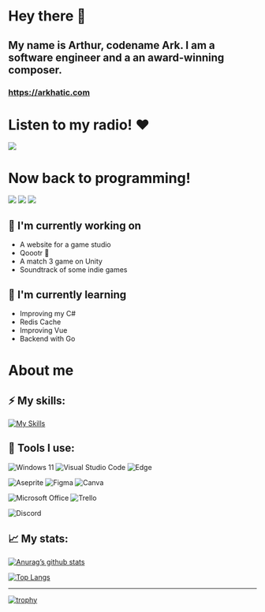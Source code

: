 # Hey there 👋

## My name is Arthur, codename Ark. I am a software engineer and a an award-winning composer.

### https://arkhatic.com

# Listen to my radio! ❤️
[![](https://seeded-session-images.scdn.co/v1/img/artist/6aulxiSEQSIzqKq9VFZ4mb/en)](https://open.spotify.com/playlist/37i9dQZF1E4vxJZBNqTH2G?si=97528d5bdf634b0b)
<br>

# Now back to programming!
![](https://img.shields.io/badge/currently-online-brightgreen)
![](https://img.shields.io/badge/always-learning-brightgreen)
![](https://img.shields.io/badge/never-surrendering-red)

## 🔭 I'm currently working on

- A website for a game studio
- Qoootr 💜
- A match 3 game on Unity
- Soundtrack of some indie games

## 🌱 I'm currently learning

- Improving my C#
- Redis Cache
- Improving Vue
- Backend with Go


# About me
## ⚡ My skills:

[![My Skills](https://skills.thijs.gg/icons?i=js,ts,html,css,scss,tailwind,react,vue,next,cpp,cs,dotnet,unity,godot,git,figma,go,flutter,dart,firebase,py,mongo,arduino)](https://skills.thijs.gg)

## 🔧 Tools I use:

![Windows 11](https://img.shields.io/badge/Windows%2011-%230079d5.svg?style=for-the-badge&logo=Windows%2011&logoColor=white)
![Visual Studio Code](https://img.shields.io/badge/Visual%20Studio%20Code-0078d7.svg?style=for-the-badge&logo=visual-studio-code&logoColor=white)
![Edge](https://img.shields.io/badge/Edge-0078D7?style=for-the-badge&logo=Microsoft-edge&logoColor=w)

![Aseprite](https://img.shields.io/badge/Aseprite-FFFFFF?style=for-the-badge&logo=Aseprite&logoColor=#7D929E)
![Figma](https://img.shields.io/badge/figma-%23F24E1E.svg?style=for-the-badge&logo=figma&logoColor=white)
![Canva](https://img.shields.io/badge/Canva-%2300C4CC.svg?style=for-the-badge&logo=Canva&logoColor=white)

![Microsoft Office](https://img.shields.io/badge/Microsoft_Office-D83B01?style=for-the-badge&logo=microsoft-office&logoColor=white)
![Trello](https://img.shields.io/badge/Trello-%23026AA7.svg?style=for-the-badge&logo=Trello&logoColor=white)

![Discord](https://img.shields.io/badge/Discord-%235865F2.svg?style=for-the-badge&logo=discord&logoColor=white)


## 📈 My stats:

[![Anurag’s github stats](https://github-readme-stats.vercel.app/api?username=arkhatic)](https://github.com/yushi1007)

[![Top Langs](https://github-readme-stats.vercel.app/api/top-langs/?username=arkhatic&layout=compact)](https://github.com/yushi1007)

---

[![trophy](https://github-profile-trophy.vercel.app/?username=arkhatic)](https://github.com/ryo-ma/github-profile-trophy)

